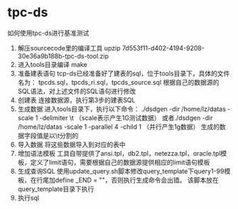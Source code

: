# tpc-ds
如何使用tpc-ds进行基准测试
1. 解压sourcecode里的编译工具
upzip 7d553f11-d402-4194-9208-30e36a9b188b-tpc-ds-tool.zip
2. 进入tools目录编译
make
3. 准备建表语句
tcp-ds已经准备好了建表的sql，位于tools目录下，具体的文件名为：
tpcds.sql，tpcds_ri.sql，tpcds_source.sql
根据自己的数据源的SQL语法，对上述文件的SQL语句进行修改
4. 创建表
连接数据源，执行第3步的建表SQL
5. 生成数据
进入tools目录下，执行以下命令：
./dsdgen -dir /home/lz/datas -scale 1 -delimiter \t （scale表示产生1G测试数据）
或者./dsdgen -dir /home/lz/datas -scale 1 -parallel 4 -child 1 （并行产生1g数据）
生成的数据字段值是以\t分割的
6. 导入数据
将这些数据导入到对应的表中
7. 增加语法模板
 工具自带提供了ansi.tpl，db2.tpl，netezza.tpl，oracle.tpl模板，定义了limit语句，需要根据自己的数据源提供相应的limit语句模板
8. 生成查询SQL
使用update_query.sh脚本修改query_template下query1-99模板，在行尾加define _END = ""，否则执行生成命令会出错。
该脚本放在query_template目录下执行
9. 执行sql




